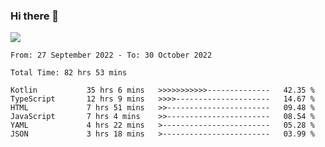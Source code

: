 ### Hi there 👋

<!--<a href="https://github.com/search?o=desc&q=author%3Abushiyi&s=committer-date&type=Commits">-->
<!--    <img align="center" height = "178" src="https://github-readme-stats.vercel.app/api?username=bushiyi&count_private=true&show_icons=true&theme=noctis_minimus&hide=contribs&include_all_commits=true" />-->
<!--</a>-->
<!--<a href="https://github.com/bushiyi?tab=repositories">-->
<!--    <img align="center" height = "178" src="https://github-readme-stats.vercel.app/api/top-langs/?username=bushiyi&count_private=true&theme=noctis_minimus" />-->
<!--</a>-->
 
<!-- [![Ashutosh's github activity graph](https://activity-graph.herokuapp.com/graph?username=bushiyi&theme=react&bg_color=1B2932&point=698B69&line=698B69)](https://github.com/ashutosh00710/github-readme-activity-graph)
 -->


![](https://raw.githubusercontent.com/bushiyi/bushiyi/master/assets/github-contribution-grid-snake.svg)

<!--START_SECTION:waka-->

```text
From: 27 September 2022 - To: 30 October 2022

Total Time: 82 hrs 53 mins

Kotlin           35 hrs 6 mins   >>>>>>>>>>>--------------   42.35 %
TypeScript       12 hrs 9 mins   >>>>---------------------   14.67 %
HTML             7 hrs 51 mins   >>-----------------------   09.48 %
JavaScript       7 hrs 4 mins    >>-----------------------   08.54 %
YAML             4 hrs 22 mins   >------------------------   05.28 %
JSON             3 hrs 18 mins   >------------------------   03.99 %
```

<!--END_SECTION:waka-->

